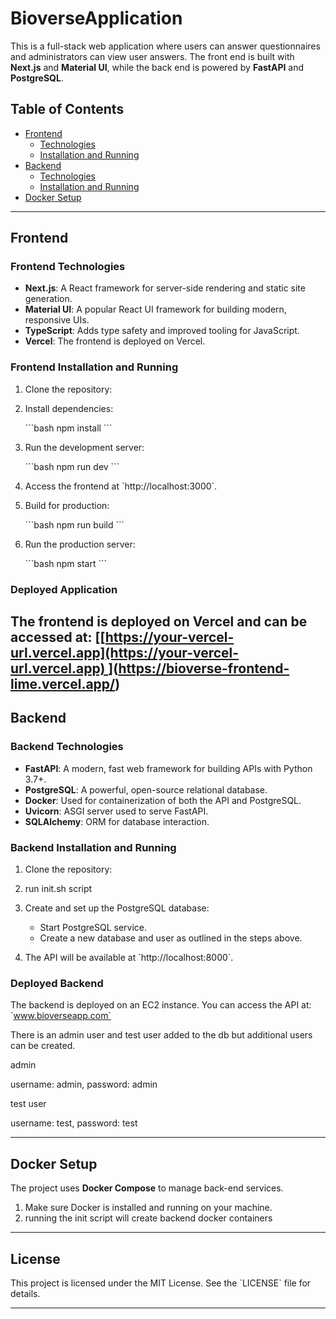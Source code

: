 # BioverseApplication

This is a full-stack web application where users can answer questionnaires and administrators can view user answers. The front end is built with **Next.js** and **Material UI**, while the back end is powered by **FastAPI** and **PostgreSQL**.

## Table of Contents

- [Frontend](#frontend)
  - [Technologies](#frontend-technologies)
  - [Installation and Running](#frontend-installation-and-running)
- [Backend](#backend)
  - [Technologies](#backend-technologies)
  - [Installation and Running](#backend-installation-and-running)
- [Docker Setup](#docker-setup)

---

## Frontend

### Frontend Technologies

- **Next.js**: A React framework for server-side rendering and static site generation.
- **Material UI**: A popular React UI framework for building modern, responsive UIs.
- **TypeScript**: Adds type safety and improved tooling for JavaScript.
- **Vercel**: The frontend is deployed on Vercel.

### Frontend Installation and Running

1. Clone the repository:
2. Install dependencies:

   \`\`\`bash
   npm install
   \`\`\`
3. Run the development server:

   \`\`\`bash
   npm run dev
   \`\`\`
4. Access the frontend at \`http://localhost:3000\`.
5. Build for production:

   \`\`\`bash
   npm run build
   \`\`\`
6. Run the production server:

   \`\`\`bash
   npm start
   \`\`\`

### Deployed Application

The frontend is deployed on **Vercel** and can be accessed at:
[[[https://your-vercel-url.vercel.app](https://your-vercel-url.vercel.app)
](https://bioverse-frontend-lime.vercel.app/)](https://bioverse-frontend-lime.vercel.app/)
------------------------------------------------------------------------------------------

## Backend

### Backend Technologies

- **FastAPI**: A modern, fast web framework for building APIs with Python 3.7+.
- **PostgreSQL**: A powerful, open-source relational database.
- **Docker**: Used for containerization of both the API and PostgreSQL.
- **Uvicorn**: ASGI server used to serve FastAPI.
- **SQLAlchemy**: ORM for database interaction.

### Backend Installation and Running

1. Clone the repository:
2. run init.sh script
3. Create and set up the PostgreSQL database:

   - Start PostgreSQL service.
   - Create a new database and user as outlined in the steps above.
4. The API will be available at \`http://localhost:8000\`.

### Deployed Backend

The backend is deployed on an EC2 instance. You can access the API at:
\`www.bioverseapp.com`

There is an admin user and test user added to the db but additional users can be created.

admin

username: admin, password: admin

test user

username: test, password: test


---

## Docker Setup

The project uses **Docker Compose** to manage back-end services.

1. Make sure Docker is installed and running on your machine.
2. running the init script will create backend docker containers

---

## License

This project is licensed under the MIT License. See the \`LICENSE\` file for details.

---
